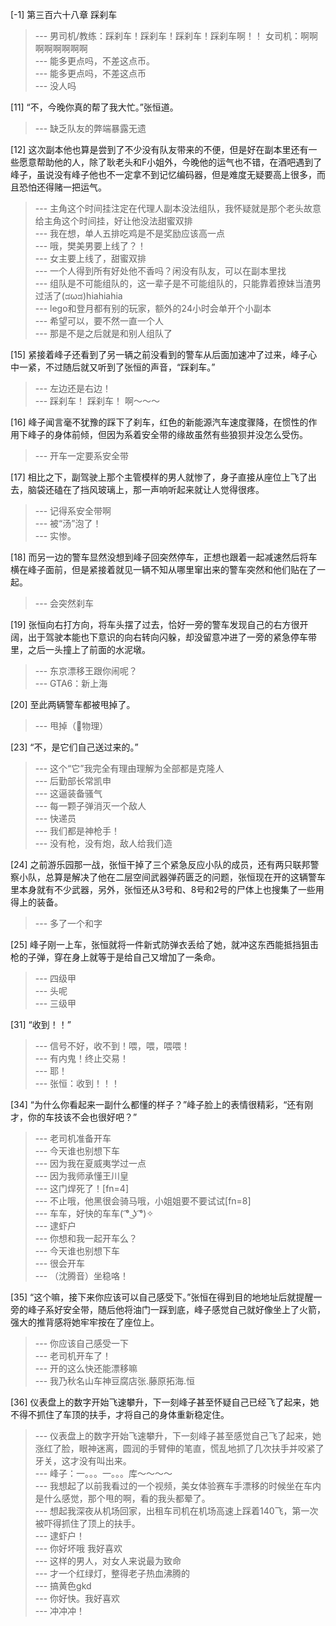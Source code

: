 
[-1] 第三百六十八章 踩刹车
>--- 男司机/教练：踩刹车！踩刹车！踩刹车！踩刹车啊！！
女司机：啊啊啊啊啊啊啊啊<br>
>--- 能多更点吗，不差这点币。<br>
>--- 能多更点吗，不差这点币<br>
>--- 没人吗<br>

[11] “不，今晚你真的帮了我大忙。”张恒道。
>--- 缺乏队友的弊端暴露无遗<br>

[12] 这次副本他也算是尝到了不少没有队友带来的不便，但是好在副本里还有一些愿意帮助他的人，除了耿老头和F小姐外，今晚他的运气也不错，在酒吧遇到了峰子，虽说没有峰子他也不一定拿不到记忆编码器，但是难度无疑要高上很多，而且恐怕还得赌一把运气。
>--- 主角这个时间挂注定在代理人副本没法组队，我怀疑就是那个老头故意给主角这个时间挂，好让他没法甜蜜双排<br>
>--- 我在想，单人五排吃鸡是不是奖励应该高一点<br>
>--- 哦，樊美男要上线了？！<br>
>--- 女主要上线了，甜蜜双排<br>
>--- 一个人得到所有好处他不香吗？闲没有队友，可以在副本里找<br>
>--- 组队是不可能组队的，这一辈子是不可能组队的，只能靠着撩妹当渣男过活了(ಡωಡ)hiahiahia<br>
>--- lego和登月都有别的玩家，额外的24小时会单开个小副本<br>
>--- 希望可以，要不然一直一个人<br>
>--- 那是不是之后就是和别人组队了<br>

[15] 紧接着峰子还看到了另一辆之前没看到的警车从后面加速冲了过来，峰子心中一紧，不过随后就又听到了张恒的声音，“踩刹车。”
>--- 左边还是右边！<br>
>--- 踩刹车！  踩刹车！  啊～～～<br>

[16] 峰子闻言毫不犹豫的踩下了刹车，红色的新能源汽车速度骤降，在惯性的作用下峰子的身体前倾，但因为系着安全带的缘故虽然有些狼狈并没怎么受伤。
>--- 开车一定要系安全带<br>

[17] 相比之下，副驾驶上那个主管模样的男人就惨了，身子直接从座位上飞了出去，脑袋还磕在了挡风玻璃上，那一声响听起来就让人觉得很疼。
>--- 记得系安全带啊<br>
>--- 被“汤”泡了！<br>
>--- 实惨。<br>

[18] 而另一边的警车显然没想到峰子回突然停车，正想也跟着一起减速然后将车横在峰子面前，但是紧接着就见一辆不知从哪里窜出来的警车突然和他们贴在了一起。
>--- 会突然刹车<br>

[19] 张恒向右打方向，将车头摆了过去，恰好一旁的警车发现自己的右方很开阔，出于驾驶本能也下意识的向右转向闪躲，却没留意冲进了一旁的紧急停车带里，之后一头撞上了前面的水泥墩。
>--- 东京漂移王跟你闹呢？<br>
>--- GTA6：新上海<br>

[20] 至此两辆警车都被甩掉了。
>--- 甩掉（👊物理）<br>

[23] “不，是它们自己送过来的。”
>--- 这个“它”我完全有理由理解为全部都是克隆人<br>
>--- 后勤部长常凯申<br>
>--- 这逼装备骚气<br>
>--- 每一颗子弹消灭一个敌人<br>
>--- 快递员<br>
>--- 我们都是神枪手！<br>
>--- 没有枪，没有炮，敌人给我们造<br>

[24] 之前游乐园那一战，张恒干掉了三个紧急反应小队的成员，还有两只联邦警察小队，总算是解决了他在二层空间武器弹药匮乏的问题，张恒现在开的这辆警车里本身就有不少武器，另外，张恒还从3号和、8号和2号的尸体上也搜集了一些用得上的装备。
>--- 多了一个和字<br>

[25] 峰子刚一上车，张恒就将一件新式防弹衣丢给了她，就冲这东西能抵挡狙击枪的子弹，穿在身上就等于是给自己又增加了一条命。
>--- 四级甲<br>
>--- 头呢<br>
>--- 三级甲<br>

[31] “收到！！”
>--- 信号不好，收不到！喂，喂，喂喂！<br>
>--- 有内鬼！终止交易！<br>
>--- 耶！<br>
>--- 张恒：收到！！！<br>

[34] “为什么你看起来一副什么都懂的样子？”峰子脸上的表情很精彩，“还有刚才，你的车技该不会也很好吧？”
>--- 老司机准备开车<br>
>--- 今天谁也别想下车<br>
>--- 因为我在夏威夷学过一点<br>
>--- 因为我师承懂王川皇<br>
>--- 这门焊死了！[fn=4]<br>
>--- 不止哦，他黑很会骑马哦，小姐姐要不要试试[fn=8]<br>
>--- 车车，好快的车车( ͡° ͜ʖ ͡°)✧<br>
>--- 逮虾户<br>
>--- 你想和我一起开车么？<br>
>--- 今天谁也别想下车<br>
>--- 很会开车<br>
>--- （沈腾音）坐稳咯！<br>

[35] “这个嘛，接下来你应该可以自己感受下。”张恒在得到目的地地址后就提醒一旁的峰子系好安全带，随后他将油门一踩到底，峰子感觉自己就好像坐上了火箭，强大的推背感将她牢牢按在了座位上。
>--- 你应该自己感受一下<br>
>--- 老司机开车了！<br>
>--- 开的这么快还能漂移嘛<br>
>--- 我乃秋名山车神豆腐店张.藤原拓海.恒<br>

[36] 仪表盘上的数字开始飞速攀升，下一刻峰子甚至怀疑自己已经飞了起来，她不得不抓住了车顶的扶手，才将自己的身体重新稳定住。
>--- 仪表盘上的数字开始飞速攀升，下一刻峰子甚至感觉自己飞了起来，她涨红了脸，眼神迷离，圆润的手臂伸的笔直，慌乱地抓了几次扶手并咬紧了牙关，这才没有叫出来。<br>
>--- 峰子：一。。。一。。。库～～～～<br>
>--- 我想起了以前我看过的一个视频，美女体验赛车手漂移的时候坐在车内是什么感觉，那个甩的啊，看的我头都晕了。<br>
>--- 想起我深夜从机场回家，出租车司机在机场高速上踩着140飞，第一次被吓得抓住了顶上的扶手。<br>
>--- 逮虾户！<br>
>--- 你好坏哦 我好喜欢<br>
>--- 这样的男人，对女人来说最为致命<br>
>--- 才一个红绿灯，整得老子热血沸腾的<br>
>--- 搞黄色gkd<br>
>--- 你好快。我好喜欢<br>
>--- 冲冲冲！<br>
